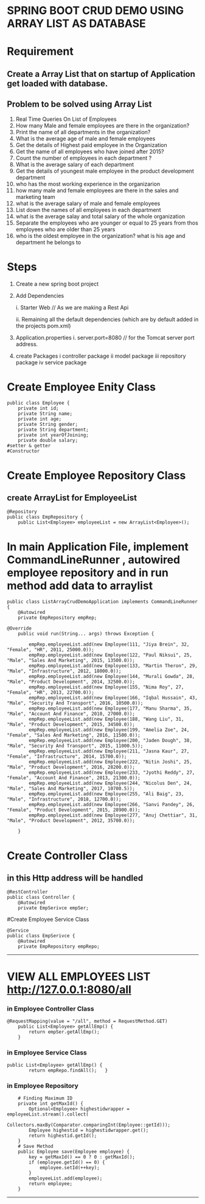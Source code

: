 # SPRING BOOT CRUD DEMO USING ARRAY LIST AS DATABASE

# Requirement 
## Create a Array List that on startup of Application get loaded with database.
## Problem to be solved using Array List

1.  Real Time Queries On List of Employees
2.  How many Male and female employees are there in the organization?
3.	Print the name of all departments in the organization?
4.	What is the average age of male and female employees
5.	Get the details of Highest paid employee in the Organization
6.	Get the name of all employees who have joined after 2015?
7.	Count the number of employees in each department ?
8.	What is the average salary of each department
9.	Get the details of youngest male employee in the product development department
10.	who has the most working experience in the organizarion
11.	how many male and female employees are there in the sales and marketing team
12.	what is the average salary of male and female employees
13.	List down the names of all employees in each department 
14.	what is the average salay and total salary of the whole organization
15.	Separate the employees who are younger or equal to 25 years from thos employees who are older than 25 years
16.	who is the oldest employee in the organization? what is his age and department he belongs to

# Steps
1.	Create a new spring boot project 
2.	Add Dependencies   

	i.	Starter Web // As we are making a Rest Api 
	
	ii. Remaining all the default dependencies (which are by default added in the projects pom.xml)
3.	Application.properties
	i.	server.port=8080 // for the Tomcat server port address.
4.	create Packages
	i	controller package
	ii	model package
	iii	repository package
	iv	service package

# Create Employee Enity Class
```
public class Employee {
	private int id;   
    private String name;
    private int age;     
    private String gender;     
    private String department;     
    private int yearOfJoining;     
    private double salary;
#setter & getter
#Constructor
```

# Create Employee Repository Class
## create ArrayList for EmployeeList
```
@Repository
public class EmpRepository {
	public List<Employee> employeeList = new ArrayList<Employee>();
```

# In main Application File, implement CommandLineRunner , autowired employee repository and in run method add data to arraylist
```
public class ListArrayCrudDemoApplication implements CommandLineRunner {
	@Autowired
	private EmpRepository empRep;
```
```
@Override
	public void run(String... args) throws Exception {
		
		empRep.employeeList.add(new Employee(111, "Jiya Brein", 32, "Female", "HR", 2011, 25000.0));
		empRep.employeeList.add(new Employee(122, "Paul Niksui", 25, "Male", "Sales And Marketing", 2015, 13500.0));
		empRep.employeeList.add(new Employee(133, "Martin Theron", 29, "Male", "Infrastructure", 2012, 18000.0));
		empRep.employeeList.add(new Employee(144, "Murali Gowda", 28, "Male", "Product Development", 2014, 32500.0));
		empRep.employeeList.add(new Employee(155, "Nima Roy", 27, "Female", "HR", 2013, 22700.0));
		empRep.employeeList.add(new Employee(166, "Iqbal Hussain", 43, "Male", "Security And Transport", 2016, 10500.0));
		empRep.employeeList.add(new Employee(177, "Manu Sharma", 35, "Male", "Account And Finance", 2010, 27000.0));
		empRep.employeeList.add(new Employee(188, "Wang Liu", 31, "Male", "Product Development", 2015, 34500.0));
		empRep.employeeList.add(new Employee(199, "Amelia Zoe", 24, "Female", "Sales And Marketing", 2016, 11500.0));
		empRep.employeeList.add(new Employee(200, "Jaden Dough", 38, "Male", "Security And Transport", 2015, 11000.5));
		empRep.employeeList.add(new Employee(211, "Jasna Kaur", 27, "Female", "Infrastructure", 2014, 15700.0));
		empRep.employeeList.add(new Employee(222, "Nitin Joshi", 25, "Male", "Product Development", 2016, 28200.0));
		empRep.employeeList.add(new Employee(233, "Jyothi Reddy", 27, "Female", "Account And Finance", 2013, 21300.0));
		empRep.employeeList.add(new Employee(244, "Nicolus Den", 24, "Male", "Sales And Marketing", 2017, 10700.5));
		empRep.employeeList.add(new Employee(255, "Ali Baig", 23, "Male", "Infrastructure", 2018, 12700.0));
		empRep.employeeList.add(new Employee(266, "Sanvi Pandey", 26, "Female", "Product Development", 2015, 28900.0));
		empRep.employeeList.add(new Employee(277, "Anuj Chettiar", 31, "Male", "Product Development", 2012, 35700.0));
		
	}
```

# Create Controller Class
## in this Http address will be handled

```
@RestController
public class Controller {
	@Autowired
	private EmpSerivce empSer;
```

#Create Employee Service Class
```
@Service
public class EmpSerivce {
	@Autowired
	private EmpRepository empRepo;
```

------------------------------------------------------------

# **VIEW ALL EMPLOYEES LIST** <http://127.0.0.1:8080/all>
### in Employee Controller Class
``` 
@RequestMapping(value = "/all", method = RequestMethod.GET)
	public List<Employee> getAllEmp() {
		return empSer.getAllEmp();
	}
```
### in Employee Service Class
```
public List<Employee> getAllEmp() {
		return empRepo.findAll();	}
```
### in Employee Repository
```
	# Finding Maximum ID
	private int getMaxId() {
		Optional<Employee> highestidwrapper = employeeList.stream().collect(
				Collectors.maxBy(Comparator.comparingInt(Employee::getId)));
		Employee highestid = highestidwrapper.get();
		return highestid.getId();
	}
	# Save Method
	public Employee save(Employee employee) {
		key = getMaxId() == 0 ? 0 : getMaxId();
		if (employee.getId() == 0) {
			employee.setId(++key);
		}
		employeeList.add(employee);
		return employee;
	}	
```

------------------------------------------------------------






